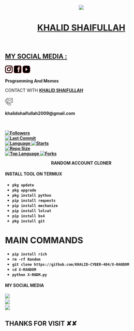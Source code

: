    <div align = "center">
  <a href="https://youtube.com/c/KhaliDTechBd1?utm_source=EKLEiJECCKjOmKnC5IiRIQ">
    <img width="200" heigth="220" src="https://github.com/KHALID-CYBER-404/KHALID-CYBER-404/blob/main/20221007_173731.jpg">
    </br>
  <h1>KHALID SHAIFULLAH </h1>
<br>
</div>
 
##  MY SOCIAL MEDIA : <br>

<a href="https://Instagram.com/khalid_vau_2009/" target="_blank"><img src="https://github.com/Azim-vau/Azim-vau/blob/main/IMAGE/instagram.png" alt="alt text" width="25" height="25"></a> 
<a href="https://www.facebook.com/khalid.vau.420" target="_blank"><img src="https://github.com/Azim-vau/Azim-vau/blob/main/IMAGE/facebook.png" alt="alt text" width="25" height="25"></a> <a href="https://youtube.com/c/KhalidTechBd360"><img src="https://github.com/Azim-vau/Azim-vau/blob/main/IMAGE/youtube.png" alt="alt text" width="25" height="25"></a> 
&nbsp;&nbsp;     &nbsp;&nbsp;    &nbsp;&nbsp;   &nbsp;&nbsp;   &nbsp;&nbsp;
  
____Programming And Memes____

CONTACT WITH <a href="https://github.com/KHALID-CYBER-404"><b>KHALID SHAIFULLAH</a> </br><br>
<img src="https://github.com/Azim-vau/Azim-vau/blob/main/IMAGE/contact.png" alt="alt text" width="25" height="25"> <br>
<p>khalidshaifullah2009@gmail.com</p>  <br> <br> 


<a href="https://github.com/KHALID-CYBER-404/followers">
<img title="Followers" src="https://img.shields.io/github/followers/KHALID-CYBER-404?label=Followers&color=blue&style=flat-square"></a>

<br>
  <a href="https://github.com/KHALID-CYBER-404/termux-style/stargazers/">
  <a href="https://github.com/KHALID-CYBER-404/X-RANDOM">
    <img alt="Last Commit" src="https://img.shields.io/github/last-commit/KHALID-CYBER-404/X-RANDOM.svg"/>
  </a>
<br>
  <a href="https://github.com/KHALID-CYBER-404/X-RANDOM">
    <img alt="Language" src="https://img.shields.io/github/languages/count/KHALID-CYBER-404/X-RANDOM.svg"/>
  </a>
  <a href="https://github.com/KHALID-CYBER-404/X-RANDOM">
    <img alt="Starts" src="https://img.shields.io/github/stars/KHALID-CYBER-404/X-RANDOM.svg"/>
  </a>
<br>
<a href="https://github.com/KHALID-CYBER-404/X-RANDOM">
    <img alt="Repo Size" src="https://img.shields.io/github/repo-size/KHALID-CYBER-404/X-RANDOM.svg"/>
  </a>
<br>
<a href="https://github.com/KHALID-CYBER-404/X-RANDOM">
    <img alt="Top Language" src="https://img.shields.io/github/languages/top/KHALID-CYBER-404/X-RANDOM.svg"/> <a                                                                                                        href="https://github.com/Azim-vau/fcpromax">
    <img alt="Forks" src="https://img.shields.io/github/forks/KHALID-CYBER-404/X-RANDOM.svg"/>
  </a>
</div>

</br>
<p align="center">
      RANDOM ACCOUNT CLONER
</p>
  
#### INSTALL TOOL ON TERMUX
 - `pkg update`
 - `pkg upgrade`
 - `pkg install python`
 - `pip install requests`
 - `pip install mechanize`
 - `pip install lolcat`
 - `pip install bs4`
 - `pkg install git`
 
# MAIN COMMANDS
 
 - `pip install rich`
 - `rm -rf Random`
 - `git clone https://github.com/KHALID-CYBER-404/X-RANDOM`
 - `cd X-RANDOM`
 - `python X-RNDM.py`


#### MY SOCIAL MEDIA

[![](https://img.shields.io/badge/GITHUB-black?logo=Github&logoColor=red&labelColor=black)](https://github.com/KHALID-CYBER-404) <br>
[![](https://img.shields.io/badge/FACEBOOK-black?logo=Facebook&logoColor=red&labelColor=black)](https://www.facebook.com/KHALID.CYBER.404) <br>
[![](https://img.shields.io/badge/INSTAGRAM-black?logo=Instagram&logoColor=red&labelColor=black)](https://www.instagram.com/khalid_vau_2009/) <br>


<h2> THANKS FOR VISIT ✘✘ <h2\>
